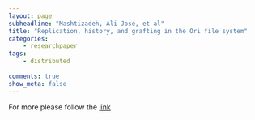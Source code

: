 ```yaml
---
layout: page
subheadline: "Mashtizadeh, Ali José, et al"
title: "Replication, history, and grafting in the Ori file system"
categories:
    - researchpaper  
tags:
    - distributed
      
comments: true
show_meta: false
---
```




For more please follow the [link](http://dl.acm.org/citation.cfm?id=2522721)